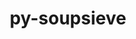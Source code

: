---
title: "py-soupsieve"
layout: cache
categories: [package, v0.20.0]
meta: {"versions": ["2.3.2.post1"], "compilers": ["gcc@=11.1.0", "gcc@=11.3.0"], "oss": ["ubuntu20.04", "ubuntu22.04"], "platforms": ["linux"], "targets": ["ppc64le", "x86_64_v3"], "stacks": ["data-vis-sdk", "e4s", "e4s-power", "ml-linux-x86_64-cpu", "ml-linux-x86_64-cuda", "root"], "num_specs": 11, "num_specs_by_stack": {"root": 11, "e4s-power": 3, "data-vis-sdk": 4, "e4s": 3, "ml-linux-x86_64-cpu": 1, "ml-linux-x86_64-cuda": 1}}
spec_details: [{"hash": "rjqeva5bsqoqf2zq357dcyz6srxv4t2t", "compiler": "gcc@=11.1.0", "versions": ["2.3.2.post1"], "os": "ubuntu20.04", "platform": "linux", "target": "ppc64le", "variants": ["build_system=python_pip"], "stacks": ["root", "e4s-power"], "size": "-", "tarball": "https://binaries.spack.io/v0.20.0/build_cache/linux-ubuntu20.04-ppc64le/gcc-11.1.0/py-soupsieve-2.3.2.post1/linux-ubuntu20.04-ppc64le-gcc-11.1.0-py-soupsieve-2.3.2.post1-rjqeva5bsqoqf2zq357dcyz6srxv4t2t.spack"}, {"hash": "tg6assiyvpsxxrbl37gnn3kjzobnm3dn", "compiler": "gcc@=11.1.0", "versions": ["2.3.2.post1"], "os": "ubuntu20.04", "platform": "linux", "target": "ppc64le", "variants": ["build_system=python_pip"], "stacks": ["root", "e4s-power"], "size": "-", "tarball": "https://binaries.spack.io/v0.20.0/build_cache/linux-ubuntu20.04-ppc64le/gcc-11.1.0/py-soupsieve-2.3.2.post1/linux-ubuntu20.04-ppc64le-gcc-11.1.0-py-soupsieve-2.3.2.post1-tg6assiyvpsxxrbl37gnn3kjzobnm3dn.spack"}, {"hash": "tpw6malb3wpxlx5ftbnlks2kg277pr3p", "compiler": "gcc@=11.1.0", "versions": ["2.3.2.post1"], "os": "ubuntu20.04", "platform": "linux", "target": "ppc64le", "variants": ["build_system=python_pip"], "stacks": ["root", "e4s-power"], "size": "-", "tarball": "https://binaries.spack.io/v0.20.0/build_cache/linux-ubuntu20.04-ppc64le/gcc-11.1.0/py-soupsieve-2.3.2.post1/linux-ubuntu20.04-ppc64le-gcc-11.1.0-py-soupsieve-2.3.2.post1-tpw6malb3wpxlx5ftbnlks2kg277pr3p.spack"}, {"hash": "ogzi4ayozcfq7wyaktfbakph3qku6xhe", "compiler": "gcc@=11.1.0", "versions": ["2.3.2.post1"], "os": "ubuntu20.04", "platform": "linux", "target": "x86_64_v3", "variants": ["build_system=python_pip"], "stacks": ["data-vis-sdk", "root"], "size": "-", "tarball": "https://binaries.spack.io/v0.20.0/build_cache/linux-ubuntu20.04-x86_64_v3/gcc-11.1.0/py-soupsieve-2.3.2.post1/linux-ubuntu20.04-x86_64_v3-gcc-11.1.0-py-soupsieve-2.3.2.post1-ogzi4ayozcfq7wyaktfbakph3qku6xhe.spack"}, {"hash": "54kqfgb2esilsfexz56iduxe3uj3e7ty", "compiler": "gcc@=11.1.0", "versions": ["2.3.2.post1"], "os": "ubuntu20.04", "platform": "linux", "target": "x86_64_v3", "variants": ["build_system=python_pip"], "stacks": ["e4s", "root"], "size": "-", "tarball": "https://binaries.spack.io/v0.20.0/build_cache/linux-ubuntu20.04-x86_64_v3/gcc-11.1.0/py-soupsieve-2.3.2.post1/linux-ubuntu20.04-x86_64_v3-gcc-11.1.0-py-soupsieve-2.3.2.post1-54kqfgb2esilsfexz56iduxe3uj3e7ty.spack"}, {"hash": "tcjj7lw7dqp7zqrz3bfcwawbza25stlv", "compiler": "gcc@=11.1.0", "versions": ["2.3.2.post1"], "os": "ubuntu20.04", "platform": "linux", "target": "x86_64_v3", "variants": ["build_system=python_pip"], "stacks": ["data-vis-sdk", "root"], "size": "-", "tarball": "https://binaries.spack.io/v0.20.0/build_cache/linux-ubuntu20.04-x86_64_v3/gcc-11.1.0/py-soupsieve-2.3.2.post1/linux-ubuntu20.04-x86_64_v3-gcc-11.1.0-py-soupsieve-2.3.2.post1-tcjj7lw7dqp7zqrz3bfcwawbza25stlv.spack"}, {"hash": "urd2nj2uzyenkzswhqfzsept7scgdcy2", "compiler": "gcc@=11.1.0", "versions": ["2.3.2.post1"], "os": "ubuntu20.04", "platform": "linux", "target": "x86_64_v3", "variants": ["build_system=python_pip"], "stacks": ["data-vis-sdk", "root"], "size": "-", "tarball": "https://binaries.spack.io/v0.20.0/build_cache/linux-ubuntu20.04-x86_64_v3/gcc-11.1.0/py-soupsieve-2.3.2.post1/linux-ubuntu20.04-x86_64_v3-gcc-11.1.0-py-soupsieve-2.3.2.post1-urd2nj2uzyenkzswhqfzsept7scgdcy2.spack"}, {"hash": "rxnm72yfps6wugjaexrxkiaveakgdyx3", "compiler": "gcc@=11.1.0", "versions": ["2.3.2.post1"], "os": "ubuntu20.04", "platform": "linux", "target": "x86_64_v3", "variants": ["build_system=python_pip"], "stacks": ["data-vis-sdk", "root"], "size": "-", "tarball": "https://binaries.spack.io/v0.20.0/build_cache/linux-ubuntu20.04-x86_64_v3/gcc-11.1.0/py-soupsieve-2.3.2.post1/linux-ubuntu20.04-x86_64_v3-gcc-11.1.0-py-soupsieve-2.3.2.post1-rxnm72yfps6wugjaexrxkiaveakgdyx3.spack"}, {"hash": "gfehtxguqcprq6uyk57tmkulhgfvuzcq", "compiler": "gcc@=11.1.0", "versions": ["2.3.2.post1"], "os": "ubuntu20.04", "platform": "linux", "target": "x86_64_v3", "variants": ["build_system=python_pip"], "stacks": ["e4s", "root"], "size": "-", "tarball": "https://binaries.spack.io/v0.20.0/build_cache/linux-ubuntu20.04-x86_64_v3/gcc-11.1.0/py-soupsieve-2.3.2.post1/linux-ubuntu20.04-x86_64_v3-gcc-11.1.0-py-soupsieve-2.3.2.post1-gfehtxguqcprq6uyk57tmkulhgfvuzcq.spack"}, {"hash": "z3n6d5f6w6kioif5hxwy36dgkegjnt3c", "compiler": "gcc@=11.1.0", "versions": ["2.3.2.post1"], "os": "ubuntu20.04", "platform": "linux", "target": "x86_64_v3", "variants": ["build_system=python_pip"], "stacks": ["e4s", "root"], "size": "-", "tarball": "https://binaries.spack.io/v0.20.0/build_cache/linux-ubuntu20.04-x86_64_v3/gcc-11.1.0/py-soupsieve-2.3.2.post1/linux-ubuntu20.04-x86_64_v3-gcc-11.1.0-py-soupsieve-2.3.2.post1-z3n6d5f6w6kioif5hxwy36dgkegjnt3c.spack"}, {"hash": "6n5aqdreqgg32cwshsuhvb2x6qrjsqcj", "compiler": "gcc@=11.3.0", "versions": ["2.3.2.post1"], "os": "ubuntu22.04", "platform": "linux", "target": "x86_64_v3", "variants": ["build_system=python_pip"], "stacks": ["ml-linux-x86_64-cpu", "ml-linux-x86_64-cuda", "root"], "size": "-", "tarball": "https://binaries.spack.io/v0.20.0/build_cache/linux-ubuntu22.04-x86_64_v3/gcc-11.3.0/py-soupsieve-2.3.2.post1/linux-ubuntu22.04-x86_64_v3-gcc-11.3.0-py-soupsieve-2.3.2.post1-6n5aqdreqgg32cwshsuhvb2x6qrjsqcj.spack"}]
---